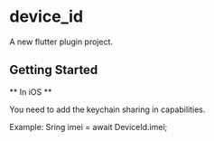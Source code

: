 # device_id

A new flutter plugin project.

## Getting Started

** In iOS **

You need to add the keychain sharing in capabilities. 

Example:
Sring imei = await DeviceId.imei;
